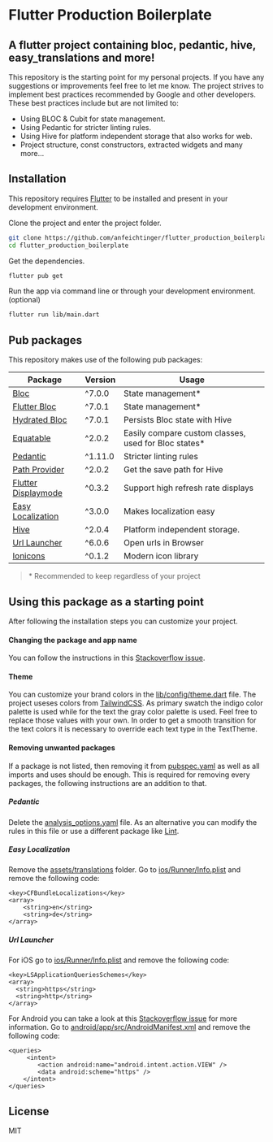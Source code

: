 # Flutter Production Boilerplate
## A flutter project containing bloc, pedantic, hive, easy_translations and more!

This repository is the starting point for my personal projects. If you have any suggestions or improvements feel free to let me know. The project strives to implement best practices recommended by Google and other developers. These best practices include but are not limited to: 

- Using BLOC & Cubit for state management.
- Using Pedantic for stricter linting rules.
- Using Hive for platform independent storage that also works for web.
- Project structure, const constructors, extracted widgets and many more...

## Installation

This repository requires [Flutter](https://flutter.dev/docs/get-started/install) to be installed and present in your development environment.

Clone the project and enter the project folder.
```sh
git clone https://github.com/anfeichtinger/flutter_production_boilerplate.git
cd flutter_production_boilerplate
```

Get the dependencies.
```sh
flutter pub get
```

Run the app via command line or through your development environment. (optional)
```sh
flutter run lib/main.dart
```

## Pub packages

This repository makes use of the following pub packages:

| Package | Version | Usage |
| ------ | ------ | ------ |
| [Bloc](https://pub.dev/packages/bloc) | ^7.0.0 | State management*
| [Flutter Bloc](https://pub.dev/packages/flutter_bloc) | ^7.0.1 | State management*
| [Hydrated Bloc](https://pub.dev/packages/hydrated_bloc) | ^7.0.1 | Persists Bloc state with Hive
| [Equatable](https://pub.dev/packages/equatable) | ^2.0.2 | Easily compare custom classes, used for Bloc states*
| [Pedantic](https://pub.dev/packages/pedantic) | ^1.11.0 | Stricter linting rules
| [Path Provider](https://pub.dev/packages/path_provider) | ^2.0.2 | Get the save path for Hive
| [Flutter Displaymode](https://pub.dev/packages/flutter_displaymode) | ^0.3.2 | Support high refresh rate displays
| [Easy Localization](https://pub.dev/packages/easy_localization) | ^3.0.0 | Makes localization easy
| [Hive](https://pub.dev/packages/hive) | ^2.0.4 | Platform independent storage.
| [Url Launcher](https://pub.dev/packages/url_launcher) | ^6.0.6 | Open urls in Browser
| [Ionicons](https://pub.dev/packages/ionicons) | ^0.1.2 | Modern icon library
> \* Recommended to keep regardless of your project

## Using this package as a starting point

After following the installation steps you can customize your project. 

#### Changing the package and app name

You can follow the instructions in this [Stackoverflow issue](https://stackoverflow.com/a/51550358).

#### Theme

You can customize your brand colors in the [lib/config/theme.dart](./lib/config/theme.dart) file.
The project useses colors from [TailwindCSS](https://tailwindcss.com/docs/customizing-colors). As primary swatch the indigo color palette is used while for the text the gray color palette is used. Feel free to replace those values with your own.
In order to get a smooth transition for the text colors it is necessary to override each text type in the TextTheme.

#### Removing unwanted packages

If a package is not listed, then removing it from [pubspec.yaml](./pubspec.yaml) as well as all imports and uses should be enough. This is required for removing every packages, the following instructions are an addition to that.

##### Pedantic

Delete the [analysis_options.yaml](./analysis_options.yaml) file.
As an alternative you can modify the rules in this file or use a different package like [Lint](https://pub.dev/packages/lint).

##### Easy Localization

Remove the [assets/translations](./assets/translations) folder.
Go to [ios/Runner/Info.plist](./ios/Runner/Info.plist) and remove the following code:

```
<key>CFBundleLocalizations</key>
<array>
	<string>en</string>
   	<string>de</string>
</array>
```

##### Url Launcher

For iOS go to [ios/Runner/Info.plist](./ios/Runner/Info.plist) and remove the following code:

```
<key>LSApplicationQueriesSchemes</key>
<array>
  <string>https</string>
  <string>http</string>
</array>
```

For Android you can take a look at this [Stackoverflow issue](https://stackoverflow.com/a/65082750) for more information.
Go to [android/app/src/AndroidManifest.xml](./android/app/src/main/AndroidManifest.xml) and remove the following code:

```
<queries>
     <intent>
        <action android:name="android.intent.action.VIEW" />
        <data android:scheme="https" />
    </intent>
</queries>
```

## License

MIT